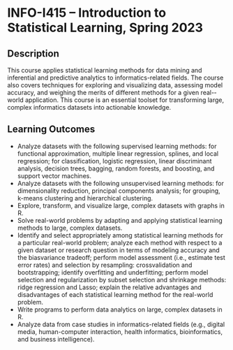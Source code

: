 # INFO-I415 – Introduction to Statistical Learning, Spring 2023

## Description
This course applies statistical learning methods for data mining and inferential and predictive analytics to informatics-­related fields. The course also covers techniques for exploring and visualizing data, assessing model accuracy, and weighing the merits of different methods for a given real-­world application. This course is an essential toolset for transforming large, complex informatics datasets into actionable knowledge.

## Learning Outcomes
- Analyze datasets with the following supervised learning methods: for functional approximation, multiple linear regression, splines, and local regression; for classification, logistic regression, linear discriminant analysis, decision trees, bagging, random forests, and boosting, and support vector machines.
- Analyze datasets with the following unsupervised learning methods: for dimensionality reduction, principal components analysis; for grouping, k­-means clustering and hierarchical clustering.
- Explore, transform, and visualize large, complex datasets with graphs in R.
- Solve real­-world problems by adapting and applying statistical learning methods to large, complex datasets.
- Identify and select appropriately among statistical learning methods for a particular real­-world problem; analyze each method with respect to a given dataset or research question in terms of modeling accuracy and the bias­variance trade­off; perform model assessment (i.e., estimate test error rates) and selection by resampling: cross­validation and bootstrapping; identify overfitting and underfitting; perform model selection and regularization by subset selection and shrinkage methods: ridge regression and Lasso; explain the relative advantages and disadvantages of each statistical learning method for the real-­world problem.
- Write programs to perform data analytics on large, complex datasets in R.
- Analyze data from case studies in informatics-­related fields (e.g., digital media, human­-computer interaction, health informatics, bioinformatics, and business intelligence).

  
